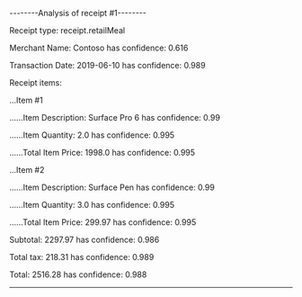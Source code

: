 --------Analysis of receipt #1--------

Receipt type: receipt.retailMeal

Merchant Name: Contoso has confidence: 0.616

Transaction Date: 2019-06-10 has confidence: 0.989

Receipt items:

...Item #1

......Item Description: Surface Pro 6 has confidence: 0.99

......Item Quantity: 2.0 has confidence: 0.995

......Total Item Price: 1998.0 has confidence: 0.995

...Item #2

......Item Description: Surface Pen has confidence: 0.99

......Item Quantity: 3.0 has confidence: 0.995

......Total Item Price: 299.97 has confidence: 0.995

Subtotal: 2297.97 has confidence: 0.986

Total tax: 218.31 has confidence: 0.989

Total: 2516.28 has confidence: 0.988

---
